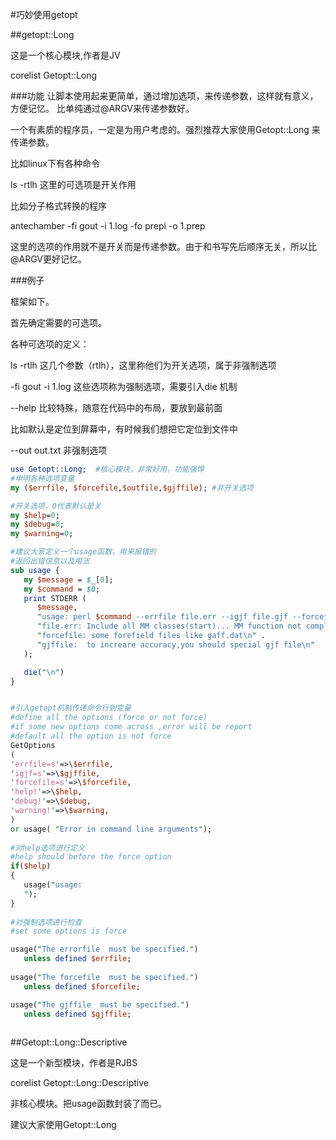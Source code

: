 #巧妙使用getopt

##getopt::Long

这是一个核心模块,作者是JV

corelist  Getopt::Long

###功能
让脚本使用起来更简单，通过增加选项，来传递参数，这样就有意义，方便记忆。 比单纯通过@ARGV来传递参数好。

一个有素质的程序员，一定是为用户考虑的。强烈推荐大家使用Getopt::Long 来传递参数。

比如linux下有各种命令

ls -rtlh  这里的可选项是开关作用

比如分子格式转换的程序

antechamber -fi gout -i 1.log -fo prepi -o 1.prep

这里的选项的作用就不是开关而是传递参数。由于和书写先后顺序无关，所以比@ARGV更好记忆。

###例子

框架如下。

首先确定需要的可选项。

各种可选项的定义：

ls -rtlh 这几个参数（rtlh），这里称他们为开关选项，属于非强制选项

-fi  gout -i 1.log 这些选项称为强制选项，需要引入die 机制

--help 比较特殊，随意在代码中的布局，要放到最前面

比如默认是定位到屏幕中，有时候我们想把它定位到文件中

--out  out.txt 非强制选项

```Perl
use Getopt::Long;  #核心模块，非常好用，功能强悍
#申明各种选项变量
my ($errfile, $forcefile,$outfile,$gjffile); #非开关选项

#开关选项，0代表默认是关
my $help=0;
my $debug=0;
my $warning=0;

#建议大家定义一个usage函数，用来报错的
#返回出错信息以及用法
sub usage {
   my $message = $_[0];
   my $command = $0;
   print STDERR (
      $message,
      "usage: perl $command --errfile file.err --igjf file.gjf --forcefile gaff.dat [--out out.txt] \n" .
      "file.err: Include all MM classes(start)... MM function not complete(end)       ...\n" .
      "forcefile: some forefield files like gaff.dat\n" .
      "gjffile:  to increare accuracy,you should special gjf file\n"
   );

   die("\n")
}


#引入getopt机制传递命令行到变量
#define all the options (force or not force)
#if some new options come across ,error will be report
#default all the option is not force
GetOptions
(
'errfile=s'=>\$errfile,
'igjf=s'=>\$gjffile,
'forcefile=s'=>\$forcefile,
'help!'=>\$help,
'debug!'=>\$debug,
'warning!'=>\$warning,
)
or usage( "Error in command line arguments");
 
#对help选项进行定义
#help should before the force option
if($help)
{
   usage("usage:
   ");	
}
 
#对强制选项进行检查
#set some options is force 

usage("The errorfile  must be specified.")
   unless defined $errfile;
   
usage("The forcefile  must be specified.")
   unless defined $forcefile;

usage("The gjffile  must be specified.")
   unless defined $gjffile;
   

```

##Getopt::Long::Descriptive

这是一个新型模块，作者是RJBS

corelist Getopt::Long::Descriptive

非核心模块。把usage函数封装了而已。

建议大家使用Getopt::Long
